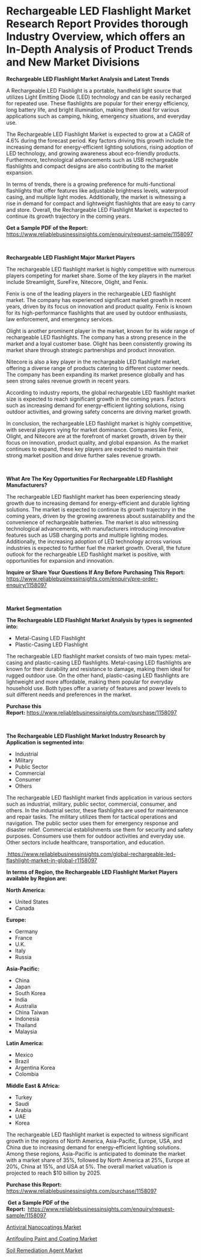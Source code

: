 <p><h1>Rechargeable LED Flashlight Market Research Report Provides thorough Industry Overview, which offers an In-Depth Analysis of Product Trends and New Market Divisions</h1></p><p><strong>Rechargeable LED Flashlight Market Analysis and Latest Trends</strong></p>
<p><p>A Rechargeable LED Flashlight is a portable, handheld light source that utilizes Light Emitting Diode (LED) technology and can be easily recharged for repeated use. These flashlights are popular for their energy efficiency, long battery life, and bright illumination, making them ideal for various applications such as camping, hiking, emergency situations, and everyday use.</p><p>The Rechargeable LED Flashlight Market is expected to grow at a CAGR of 4.6% during the forecast period. Key factors driving this growth include the increasing demand for energy-efficient lighting solutions, rising adoption of LED technology, and growing awareness about eco-friendly products. Furthermore, technological advancements such as USB rechargeable flashlights and compact designs are also contributing to the market expansion.</p><p>In terms of trends, there is a growing preference for multi-functional flashlights that offer features like adjustable brightness levels, waterproof casing, and multiple light modes. Additionally, the market is witnessing a rise in demand for compact and lightweight flashlights that are easy to carry and store. Overall, the Rechargeable LED Flashlight Market is expected to continue its growth trajectory in the coming years.</p></p>
<p><strong>Get a Sample PDF of the Report:&nbsp;</strong> <a href="https://www.reliablebusinessinsights.com/enquiry/request-sample/1158097">https://www.reliablebusinessinsights.com/enquiry/request-sample/1158097</a></p>
<p>&nbsp;</p>
<p><strong>Rechargeable LED Flashlight Major Market Players</strong></p>
<p><p>The rechargeable LED flashlight market is highly competitive with numerous players competing for market share. Some of the key players in the market include Streamlight, SureFire, Nitecore, Olight, and Fenix.</p><p>Fenix is one of the leading players in the rechargeable LED flashlight market. The company has experienced significant market growth in recent years, driven by its focus on innovation and product quality. Fenix is known for its high-performance flashlights that are used by outdoor enthusiasts, law enforcement, and emergency services.</p><p>Olight is another prominent player in the market, known for its wide range of rechargeable LED flashlights. The company has a strong presence in the market and a loyal customer base. Olight has been consistently growing its market share through strategic partnerships and product innovation.</p><p>Nitecore is also a key player in the rechargeable LED flashlight market, offering a diverse range of products catering to different customer needs. The company has been expanding its market presence globally and has seen strong sales revenue growth in recent years.</p><p>According to industry reports, the global rechargeable LED flashlight market size is expected to reach significant growth in the coming years. Factors such as increasing demand for energy-efficient lighting solutions, rising outdoor activities, and growing safety concerns are driving market growth.</p><p>In conclusion, the rechargeable LED flashlight market is highly competitive, with several players vying for market dominance. Companies like Fenix, Olight, and Nitecore are at the forefront of market growth, driven by their focus on innovation, product quality, and global expansion. As the market continues to expand, these key players are expected to maintain their strong market position and drive further sales revenue growth.</p></p>
<p>&nbsp;</p>
<p><strong>What Are The Key Opportunities For Rechargeable LED Flashlight Manufacturers?</strong></p>
<p><p>The rechargeable LED flashlight market has been experiencing steady growth due to increasing demand for energy-efficient and durable lighting solutions. The market is expected to continue its growth trajectory in the coming years, driven by the growing awareness about sustainability and the convenience of rechargeable batteries. The market is also witnessing technological advancements, with manufacturers introducing innovative features such as USB charging ports and multiple lighting modes. Additionally, the increasing adoption of LED technology across various industries is expected to further fuel the market growth. Overall, the future outlook for the rechargeable LED flashlight market is positive, with opportunities for expansion and innovation.</p></p>
<p><strong>Inquire or Share Your Questions If Any Before Purchasing This Report:</strong> <a href="https://www.reliablebusinessinsights.com/enquiry/pre-order-enquiry/1158097">https://www.reliablebusinessinsights.com/enquiry/pre-order-enquiry/1158097</a></p>
<p>&nbsp;</p>
<p><strong>Market Segmentation</strong></p>
<p><strong>The Rechargeable LED Flashlight Market Analysis by types is segmented into:</strong></p>
<p><ul><li>Metal-Casing LED Flashlight</li><li>Plastic-Casing LED Flashlight</li></ul></p>
<p><p>The rechargeable LED flashlight market consists of two main types: metal-casing and plastic-casing LED flashlights. Metal-casing LED flashlights are known for their durability and resistance to damage, making them ideal for rugged outdoor use. On the other hand, plastic-casing LED flashlights are lightweight and more affordable, making them popular for everyday household use. Both types offer a variety of features and power levels to suit different needs and preferences in the market.</p></p>
<p><strong>Purchase this Report:&nbsp;</strong><a href="https://www.reliablebusinessinsights.com/purchase/1158097">https://www.reliablebusinessinsights.com/purchase/1158097</a></p>
<p>&nbsp;</p>
<p><strong>The Rechargeable LED Flashlight Market Industry Research by Application is segmented into:</strong></p>
<p><ul><li>Industrial</li><li>Military</li><li>Public Sector</li><li>Commercial</li><li>Consumer</li><li>Others</li></ul></p>
<p><p>The rechargeable LED flashlight market finds application in various sectors such as industrial, military, public sector, commercial, consumer, and others. In the industrial sector, these flashlights are used for maintenance and repair tasks. The military utilizes them for tactical operations and navigation. The public sector uses them for emergency response and disaster relief. Commercial establishments use them for security and safety purposes. Consumers use them for outdoor activities and everyday use. Other sectors include healthcare, transportation, and education.</p></p>
<p><a href="https://www.reliablebusinessinsights.com/global-rechargeable-led-flashlight-market-in-global-r1158097">&nbsp;https://www.reliablebusinessinsights.com/global-rechargeable-led-flashlight-market-in-global-r1158097</a></p>
<p><strong>In terms of Region, the Rechargeable LED Flashlight Market Players available by Region are:</strong></p>
<p>
    <p> <strong> North America: </strong>
        <ul>
            <li>United States</li>
            <li>Canada</li>
        </ul>
        </p> 
    <p> <strong> Europe: </strong>
        <ul>
            <li>Germany</li>
            <li>France</li>
            <li>U.K.</li>
            <li>Italy</li>
            <li>Russia</li>
        </ul>
        </p> 
    <p> <strong> Asia-Pacific: </strong>
        <ul>
            <li>China</li>
            <li>Japan</li>
            <li>South Korea</li>
            <li>India</li>
            <li>Australia</li>
            <li>China Taiwan</li>
            <li>Indonesia</li>
            <li>Thailand</li>
            <li>Malaysia</li>
        </ul>
        </p> 
    <p> <strong> Latin America: </strong>
        <ul>
            <li>Mexico</li>
            <li>Brazil</li>
            <li>Argentina Korea</li>
            <li>Colombia</li>
        </ul>
        </p> 
    <p> <strong> Middle East & Africa: </strong>
        <ul>
            <li>Turkey</li>
            <li>Saudi</li>
            <li>Arabia</li>
            <li>UAE</li>
            <li>Korea</li>
        </ul>
    </p>
    </p>
<p><p>The rechargeable LED flashlight market is expected to witness significant growth in the regions of North America, Asia-Pacific, Europe, USA, and China due to increasing demand for energy-efficient lighting solutions. Among these regions, Asia-Pacific is anticipated to dominate the market with a market share of 35%, followed by North America at 25%, Europe at 20%, China at 15%, and USA at 5%. The overall market valuation is projected to reach $10 billion by 2025.</p></p>
<p><strong>Purchase this Report: </strong><a href="https://www.reliablebusinessinsights.com/purchase/1158097">https://www.reliablebusinessinsights.com/purchase/1158097</a></p>
<p>&nbsp;<strong>Get a Sample PDF of the Report:&nbsp;&nbsp;</strong><a href="https://www.reliablebusinessinsights.com/enquiry/request-sample/1158097">https://www.reliablebusinessinsights.com/enquiry/request-sample/1158097</a></p>
<p><strong></strong></p>
<p><p><a href="https://github.com/airdrophunter675/Market-Research-Report-List-1/blob/main/antiviral-nanocoatings-market.md">Antiviral Nanocoatings Market</a></p><p><a href="https://github.com/aafbctfl75/Market-Research-Report-List-1/blob/main/antifouling-paint-and-coating-market.md">Antifouling Paint and Coating Market</a></p><p><a href="https://github.com/ayamsauke86/Market-Research-Report-List-1/blob/main/soil-remediation-agent-market.md">Soil Remediation Agent Market</a></p></p>